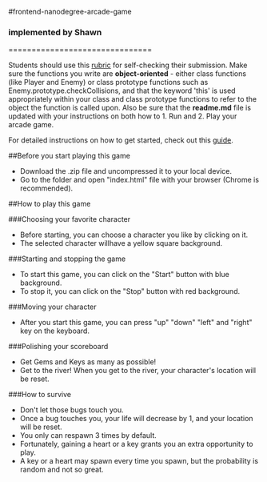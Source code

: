 #frontend-nanodegree-arcade-game
### implemented by Shawn
===============================

Students should use this [rubric](https://review.udacity.com/#!/projects/2696458597/rubric) for self-checking their submission. Make sure the functions you write are **object-oriented** - either class functions (like Player and Enemy) or class prototype functions such as Enemy.prototype.checkCollisions, and that the keyword 'this' is used appropriately within your class and class prototype functions to refer to the object the function is called upon. Also be sure that the **readme.md** file is updated with your instructions on both how to 1. Run and 2. Play your arcade game.

For detailed instructions on how to get started, check out this [guide](https://docs.google.com/document/d/1v01aScPjSWCCWQLIpFqvg3-vXLH2e8_SZQKC8jNO0Dc/pub?embedded=true).


##Before you start playing this game

* Download the .zip file and uncompressed it to your local device.
* Go to the folder and open "index.html" file with your browser (Chrome is recommended).

##How to play this game

###Choosing your favorite character
* Before starting, you can choose a character you like by clicking on it.
* The selected character willhave a yellow square background.

###Starting and stopping the game
* To start this game, you can click on the "Start" button with blue background.
* To stop it, you can click on the "Stop" button with red background.

###Moving your character
* After you start this game, you can press "up" "down" "left" and "right" key on the keyboard.

###Polishing your scoreboard
* Get Gems and Keys as many as possible!
* Get to the river! When you get to the river, your character's location will be reset.

###How to survive
* Don't let those bugs touch you.
* Once a bug touches you, your life will decrease by 1, and your location will be reset.
* You only can respawn 3 times by default.
* Fortunately, gaining a heart or a key grants you an extra opportunity to play.
* A key or a heart may spawn every time you spawn, but the probability is random and not so great.
